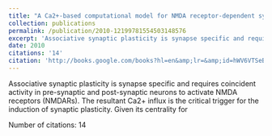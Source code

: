 ```yaml
---
title: "A Ca2+-based computational model for NMDA receptor-dependent synaptic plasticity at individual post-synaptic spines in the hippocampus"
collection: publications
permalink: /publication/2010-12199781554503148576
excerpt: 'Associative synaptic plasticity is synapse specific and requires coincident activity in pre-synaptic and post-synaptic neurons to activate NMDA receptors (NMDARs). The resultant Ca2+ influx is the critical trigger for the induction of synaptic plasticity. Given its centrality for '
date: 2010
citations: '14'
citation: 'http://books.google.com/books?hl=en&amp;lr=&amp;id=hWV6VTSeBzsC&amp;oi=fnd&amp;pg=PA345&amp;dq=Owen+Rackham&amp;ots=2BPHGPLntx&amp;sig=0LDI46PY1uUy7md6699Sc1iRluQ'
---
```

Associative synaptic plasticity is synapse specific and requires coincident activity in pre-synaptic and post-synaptic neurons to activate NMDA receptors (NMDARs). The resultant Ca2+ influx is the critical trigger for the induction of synaptic plasticity. Given its centrality for 

Number of citations: 14